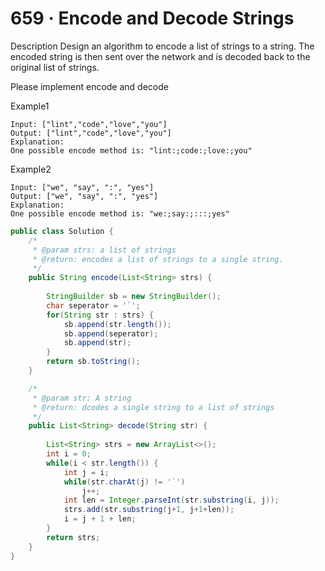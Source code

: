 # 659 · Encode and Decode Strings

Description
Design an algorithm to encode a list of strings to a string. The encoded string is then sent over the network and is decoded back to the original list of strings.

Please implement encode and decode


Example1
```
Input: ["lint","code","love","you"]
Output: ["lint","code","love","you"]
Explanation:
One possible encode method is: "lint:;code:;love:;you"
```
Example2
```
Input: ["we", "say", ":", "yes"]
Output: ["we", "say", ":", "yes"]
Explanation:
One possible encode method is: "we:;say:;:::;yes"
```

```java
public class Solution {
    /*
     * @param strs: a list of strings
     * @return: encodes a list of strings to a single string.
     */
    public String encode(List<String> strs) {
        
        StringBuilder sb = new StringBuilder();
        char seperator = '`';
        for(String str : strs) {
            sb.append(str.length());
            sb.append(seperator);
            sb.append(str);
        }
        return sb.toString();
    }

    /*
     * @param str: A string
     * @return: dcodes a single string to a list of strings
     */
    public List<String> decode(String str) {
        
        List<String> strs = new ArrayList<>();
        int i = 0;
        while(i < str.length()) {
            int j = i;
            while(str.charAt(j) != '`')
                j++;
            int len = Integer.parseInt(str.substring(i, j));
            strs.add(str.substring(j+1, j+1+len));
            i = j + 1 + len;
        }
        return strs; 
    }
}
```
